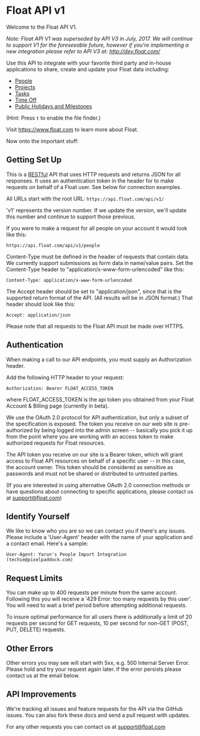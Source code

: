 Float API v1
=========

Welcome to the Float API V1.

*Note: Float API V1 was superseded by API V3 in July, 2017. We will continue to support V1 for the foreseeable future, however if you're implementing a new integration please refer to API V3 at: http://dev.float.com/*

Use this API to integrate with your favorite third party and in-house applications to share, create and update your Float data including: 

* [People](https://github.com/floatschedule/api/blob/master/Sections/people.md)
* [Projects](https://github.com/floatschedule/api/blob/master/Sections/projects.md)
* [Tasks](https://github.com/floatschedule/api/blob/master/Sections/tasks.md)
* [Time Off](https://github.com/floatschedule/api/blob/master/Sections/timeoff.md) 
* [Public Holidays and Milestones](https://github.com/floatschedule/api/blob/master/Sections/holidays.md)

(Hint: Press `t` to enable the file finder.)

Visit https://www.float.com to learn more about Float.

Now onto the important stuff:

Getting Set Up
--------------

This is a [RESTful](http://en.wikipedia.org/wiki/Representational_state_transfer) API that uses HTTP requests and returns JSON for all responses. It uses an authentication token in the header for to make requests on behalf of a Float user. See below for connection examples.

All URLs start with the root URL: `https://api.float.com/api/v1/`

'v1' represents the version number. If we update the version, we'll update this number and continue to support those previous. 

If you were to make a request for all people on your account it would look like this:

`https://api.float.com/api/v1/people`

Content-Type must be defined in the header of requests that contain data. We currently support submissions as form data in name/value pairs. Set the Content-Type header to "application/x-www-form-urlencoded" like this:

`Content-Type: application/x-www-form-urlencoded`

The Accept header should be set to "application/json", since that is the supported return format of the API. (All results will be in JSON format.) That header should look like this:

`Accept: application/json`

Please note that all requests to the Float API must be made over HTTPS. 

Authentication
--------------

When making a call to our API endpoints, you must supply an Authorization header.

Add the following HTTP header to your request: 

`Authorization: Bearer FLOAT_ACCESS_TOKEN` 

where FLOAT_ACCESS_TOKEN is the api token you obtained from your Float Account & Billing page (currently in beta).

We use the OAuth 2.0 protocol for API authentication, but only a subset of the specification is exposed. The token you receive on our web site is pre-authorized by being logged into the admin screen -- basically you pick it up from the point where you are working with an access token to make authorized requests for Float resources. 

The API token you receive on our site is a Bearer token, which will grant access to Float API resources on behalf of a specific user -- in this case, the account owner. This token should be considered as sensitive as passwords and must not be shared or distributed to untrusted parties.

(If you are interested in using alternative OAuth 2.0 connection methods or have questions about connecting to specific applications, please contact us at support@float.com)


Identify Yourself
-----------------

We like to know who you are so we can contact you if there's any issues. Please include a 'User-Agent' header with the name of your application and a contact email. Here's a sample:

`User-Agent: Yaron's People Import Integration (techie@pixelpaddock.com)`
    

Request Limits
--------------

You can make up to 400 requests per minute from the same account. Following this you will receive a '429 Error: too many requests by this user'. You will need to wait a brief period before attempting additional requests.

To insure optimal performance for all users there is additionally a limit of 20 requests per second for GET requests, 10 per second for non-GET (POST, PUT, DELETE) requests.


Other Errors
------------

Other errors you may see will start with 5xx, e.g. 500 Internal Server Error. Please hold and try your request again later. If the error persists please contact us at the email below.


API Improvements
----------------

We're tracking all issues and feature requests for the API via the GitHub issues. You can also fork these docs and send a pull request with updates.

For any other requests you can contact us at support@float.com


